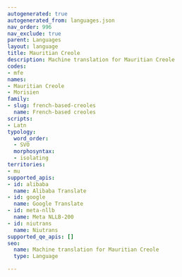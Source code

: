 ```yaml
---
autogenerated: true
autogenerated_from: languages.json
nav_order: 996
nav_exclude: true
parent: Languages
layout: language
title: Mauritian Creole
description: Machine translation for Mauritian Creole
codes:
- mfe
names:
- Mauritian Creole
- Morisien
family:
- slug: french-based-creoles
  name: French-based creoles
scripts:
- Latn
typology:
  word_order:
  - SVO
  morphosyntax:
  - isolating
territories:
- mu
supported_apis:
- id: alibaba
  name: Alibaba Translate
- id: google
  name: Google Translate
- id: meta-nllb
  name: Meta NLLB-200
- id: niutrans
  name: Niutrans
supported_qe_apis: []
seo:
  name: Machine translation for Mauritian Creole
  type: Language

---
```


